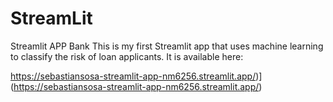 # StreamLit
Streamlit APP Bank
This is my first Streamlit app that uses machine learning to classify the risk of loan applicants.
It is available here: 

https://sebastiansosa-streamlit-app-nm6256.streamlit.app/)](https://sebastiansosa-streamlit-app-nm6256.streamlit.app/)
